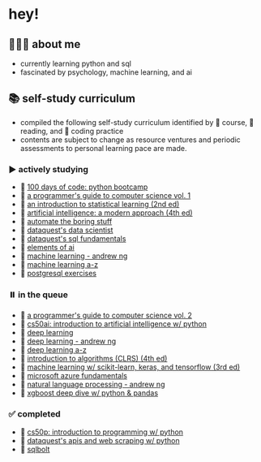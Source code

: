 # hey! 

## 🙋🏻‍♀️ **about me**
- currently learning python and sql
- fascinated by psychology, machine learning, and ai

## 📚 self-study curriculum
- compiled the following self-study curriculum identified by 📝 course, 📕 reading, and 🔐 coding practice
- contents are subject to change as resource ventures and periodic assessments to personal learning pace are made.

### ️▶️ **actively studying**
- 📝 [100 days of code: python bootcamp](https://www.udemy.com/course/100-days-of-code/)
- 📕 [a programmer's guide to computer science vol. 1](https://www.amazon.com/Programmers-Guide-Computer-Science-self-taught/dp/195120400X)
- 📕 [an introduction to statistical learning (2nd ed)](https://www.statlearning.com/)
- 📕 [artificial intelligence: a modern approach (4th ed)](https://www.amazon.com/Artificial-Intelligence-A-Modern-Approach/dp/0134610997)
- 📝 [automate the boring stuff](https://www.udemy.com/course/automate/)
- 📝 [dataquest's data scientist](https://www.dataquest.io/path/data-scientist/)
- 📝 [dataquest's sql fundamentals](https://www.dataquest.io/path/sql-skills/)
- 📕 [elements of ai](https://www.elementsofai.com/)
- 📝 [machine learning - andrew ng](https://www.coursera.org/specializations/machine-learning-introduction#courses)
- 📝 [machine learning a-z](https://www.udemy.com/course/machinelearning/)
- 🔐 [postgresql exercises](https://pgexercises.com/)

### ⏸️ **in the queue** 
- 📕 [a programmer's guide to computer science vol. 2](https://www.amazon.com/Programmers-Guide-Computer-Science-Vol/dp/1951204042)
- 📝 [cs50ai: introduction to artificial intelligence w/ python](https://cs50.harvard.edu/ai/2020/)
- 📕 [deep learning](https://www.deeplearningbook.org/)
- 📝 [deep learning - andrew ng](https://www.coursera.org/specializations/deep-learning)
- 📝 [deep learning a-z](https://www.udemy.com/course/deeplearning/)
- 📕 [introduction to algorithms (CLRS) (4th ed)](http://mitpress.mit.edu/9780262046305/introduction-to-algorithms/)
- 📕 [machine learning w/ scikit-learn, keras, and tensorflow (3rd ed)](https://www.oreilly.com/library/view/hands-on-machine-learning/9781098125967/)
- 📝 [microsoft azure fundamentals](https://learn.microsoft.com/en-us/certifications/azure-fundamentals/)
- 📝 [natural language processing - andrew ng](https://www.coursera.org/specializations/deep-learning)
- 📝 [xgboost deep dive w/ python & pandas](https://www.udemy.com/course/xgboost-deep-dive-hands-on-machine-learning-data-science)

### ✅ **completed**
- 📝 [cs50p: introduction to programming w/ python](https://cs50.harvard.edu/python/2022/)
- 📝 [dataquest's apis and web scraping w/ python](https://www.dataquest.io/path/apis-and-web-scraping-with-python-skill-path/)
- 🔐 [sqlbolt](https://sqlbolt.com/)
